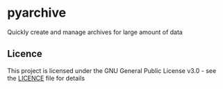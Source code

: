 # pyarchive

Quickly create and manage archives for large amount of data

## Licence

This project is licensed under the GNU General Public License v3.0 - see the [LICENCE](LICENCE) file for details